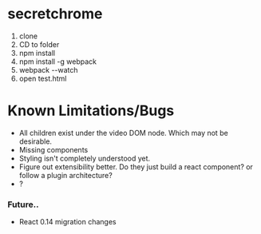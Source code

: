 # secretchrome

1. clone
2. CD to folder
3. npm install
4. npm install -g webpack
5. webpack --watch
6. open test.html

# Known Limitations/Bugs

* All children exist under the video DOM node. Which may not be desirable.
* Missing components
* Styling isn't completely understood yet.
* Figure out extensibility better. Do they just build a react component? or follow a plugin architecture?
* ?

### Future..
* React 0.14 migration changes
